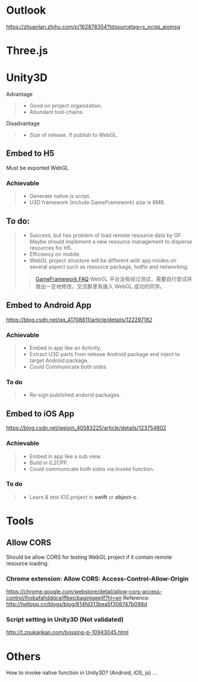# Outlook
https://zhuanlan.zhihu.com/p/162878354?tdsourcetag=s_pcqq_aiomsg

# Three.js

# Unity3D
Advantage
> * Good on project organization.
> * Abundant tool-chains.

Disadvantage
> * Size of release. If publish to WebGL.

## Embed to H5
Must be exported WebGL
### Achievable
> * Generate native js script.
> * U3D framework (include GameFramework) size is 8MB.

## To do:
> * Success, but has problem of load remote resource data by GF.
>   Maybe should implement a new resource management to disperse resources for H5.
> * Efficiency on mobile.
> * WebGL project structure will be different with app modes on several aspect such as resource package, hotfix and networking.
>> [GameFramework FAQ](http://gameframework.cn/faq/)
>> WebGL 平台没有经过测试，需要自行尝试并做出一定地修改，交流群里有接入 WebGL 成功的同学。

## Embed to Android App
https://blog.csdn.net/qq_41708811/article/details/122297182
### Achievable
> * Embed in app like an Activity.
> * Extract U3D parts from release Android package and inject to target Android package.
> * Could Communicate both sides.

### To do
> * Re-sign published andorid packages.

## Embed to iOS App  
https://blog.csdn.net/weixin_40583225/article/details/123754802
### Achievable
> * Embed in app like a sub view.
> * Build in IL2CPP.
> * Could communicate both sides via invoke function.
### To do
> * Learn & test iOS project in **swift** or **object-c**.


# Tools
## Allow CORS
Should be allow CORS for testing WebGL project if it contain remote resource loading.
### Chrome extension: Allow CORS: Access-Control-Allow-Origin
https://chrome.google.com/webstore/detail/allow-cors-access-control/lhobafahddgcelffkeicbaginigeejlf?hl=en
Reference: http://hellopp.cn/blogs/blog/614fd313bea5f308747b098d

### Script setting in Unity3D (Not validated)
http://t.zoukankan.com/bossing-p-10943045.html

# Others
How to invoke native function in Unity3D? (Android, iOS, js)
...

